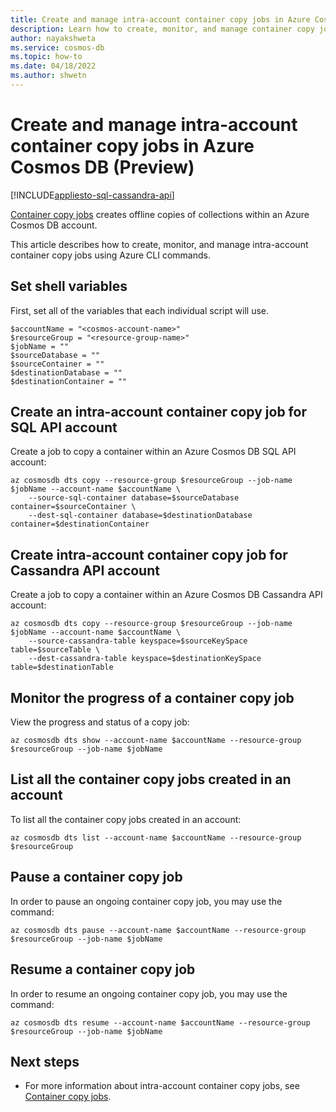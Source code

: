 ```yaml
---
title: Create and manage intra-account container copy jobs in Azure Cosmos DB
description: Learn how to create, monitor, and manage container copy jobs within an Azure Cosmos DB account using CLI commands.
author: nayakshweta
ms.service: cosmos-db
ms.topic: how-to
ms.date: 04/18/2022
ms.author: shwetn
---
```


# Create and manage intra-account container copy jobs in Azure Cosmos DB (Preview)
[!INCLUDE[appliesto-sql-cassandra-api](includes/appliesto-sql-cassandra-api.md)]

[Container copy jobs](intra-account-container-copy.md) creates offline copies of collections within an Azure Cosmos DB account.

This article describes how to create, monitor, and manage intra-account container copy jobs using Azure CLI commands.

## Set shell variables

First, set all of the variables that each individual script will use.

```azurecli-interactive
$accountName = "<cosmos-account-name>"
$resourceGroup = "<resource-group-name>"
$jobName = ""
$sourceDatabase = ""
$sourceContainer = ""
$destinationDatabase = ""
$destinationContainer = ""
```

## Create an intra-account container copy job for SQL API account

Create a job to copy a container within an Azure Cosmos DB SQL API account:

```azurecli-interactive
az cosmosdb dts copy --resource-group $resourceGroup --job-name $jobName --account-name $accountName \
    --source-sql-container database=$sourceDatabase container=$sourceContainer \
    --dest-sql-container database=$destinationDatabase container=$destinationContainer
```

## Create intra-account container copy job for Cassandra API account

Create a job to copy a container within an Azure Cosmos DB Cassandra API account:

```azurecli-interactive
az cosmosdb dts copy --resource-group $resourceGroup --job-name $jobName --account-name $accountName \
    --source-cassandra-table keyspace=$sourceKeySpace table=$sourceTable \
    --dest-cassandra-table keyspace=$destinationKeySpace table=$destinationTable
```

## Monitor the progress of a container copy job

View the progress and status of a copy job:

```azurecli-interactive
az cosmosdb dts show --account-name $accountName --resource-group $resourceGroup --job-name $jobName
```

## List all the container copy jobs created in an account

To list all the container copy jobs created in an account:

```azurecli-interactive
az cosmosdb dts list --account-name $accountName --resource-group $resourceGroup
```

## Pause a container copy job

In order to pause an ongoing container copy job, you may use the command:

```azurecli-interactive
az cosmosdb dts pause --account-name $accountName --resource-group $resourceGroup --job-name $jobName
```

## Resume a container copy job

In order to resume an ongoing container copy job, you may use the command:

```azurecli-interactive
az cosmosdb dts resume --account-name $accountName --resource-group $resourceGroup --job-name $jobName
```

## Next steps

- For more information about intra-account container copy jobs, see [Container copy jobs](intra-account-container-copy.md).
